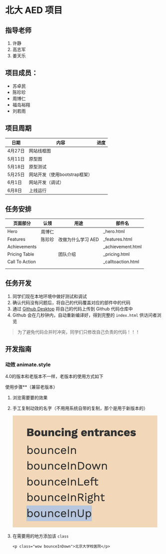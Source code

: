 # 北大 AED 项目



## 指导老师

1. 许静
2. 高志军
3. 姜天乐

## 项目成员：

- 苏卓民
- 陈珍珍
- 周博仁
- 福岛裕翔
- 刘若雨


## 项目周期

| 日期    | 内容                  | 进度   |
| ----- | ------------------- | ---- |
| 4月27日 | 网站线框图               |      |
| 5月11日 | 原型图                 |      |
| 5月18日 | 原型测试                |      |
| 5月25日 | 网站开发（使用bootstrap框架） |      |
| 6月1日  | 网站开发（调试）            |      |
| 6月8日  | 上线运行                |      |





 

 ## 任务安排

| 页面部分           | 认领   | 用途          | 部件名                |
| -------------- | ---- | ----------- | ------------------ |
| Hero           | 周博仁  |             | _hero.html         |
| Features       | 陈珍珍  | 改做为什么学习 AED | _features.html     |
| Achievements   |      |             | _achievement.html  |
| Pricing Table  |      | 团队介绍        | _pricing.html      |
| Call To Action |      |             | _calltoaction.html |
|                |      |             |                    |
|                |      |             |                    |



## 任务开发

1. 同学们现在本地环境中做好测试和调试
2. 确认代码没有问题后，将自己的代码覆盖对应的部件中的代码
3. 通过 [Github Desktop](https://desktop.github.com/) 将自己的代码上传到 Github 代码仓库中
4. Github 会在几秒钟内，自动重新编译好，得到完整的 `index.html` 供访问者浏览



> 为了避免代码合并时冲突，同学们只修改自己负责的代码！！！





## 开发指南

### 动效 animate.style

4.0的版本和老版本不一样，老版本的使用方式如下

使用步骤**（兼容老版本）

1. 浏览需要要的效果

2. 手工复制动效的名字（不用用系统自带的复制，那个是用于新版本的）

    ![copy-class](/readme/copy-class.png)

3. 在需要用的地方添加该 `class`

   ```
   <p class="wow bounceInDown">北京大学校医院</p>
   ```

   ​


